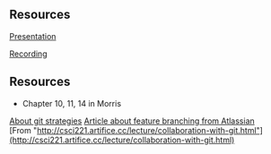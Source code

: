 ## Resources

[Presentation](https://gitcdn.link/repo/2dv514/syllabus/master/lectures/04_prectice/index.html)

[Recording](#)


## Resources
* Chapter 10, 11, 14 in Morris

[About git strategies](https://www.creativebloq.com/web-design/choose-right-git-branching-strategy-121518344)
[Article about feature branching from Atlassian](https://www.atlassian.com/git/tutorials/comparing-workflows/feature-branch-workflow)<br>
[From "http://csci221.artifice.cc/lecture/collaboration-with-git.html"](http://csci221.artifice.cc/lecture/collaboration-with-git.html)



